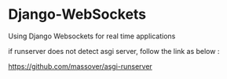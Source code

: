 # Django-WebSockets
Using Django Websockets for real time applications

if runserver does not detect asgi server, follow the link as below :

https://github.com/massover/asgi-runserver
